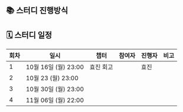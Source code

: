 ## 📚 스터디 진행방식

## 🗓 스터디 일정

| 회차 | 일시                | 챕터    | 참여자 | 진행자 | 비고      |
|----|-------------------|-------|--|--|---------|
| 1  | 10월 16일 (월) 23:00 | 효진 회고 |  | 효진 |         |
| 2  | 10월 23 (월) 23:00  |       |  |  |         |
| 3  | 10월 30일 (월) 23:00 |       |  |  |         |
| 4  | 11월 06일 (월) 22:00 |       |  |  |         |
